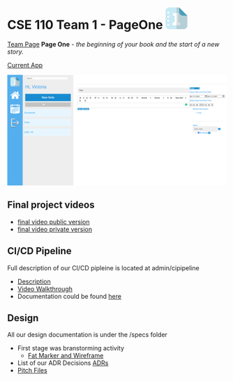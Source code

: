# CSE 110 Team 1 - PageOne <img src="admin/branding/logo.png" width="50">

[Team Page](admin/team.md)
**Page One** - *the beginning of your book and the start of a new story.* 

[Current App](https://cse110-w21-group1.github.io/cse110-w21-group1/source/login.html)

![BulletJournal](https://github.com/cse110-w21-group1/cse110-w21-group1/blob/main/admin/misc/LandingPage.png)

## Final project videos
- [final video public version]()
- [final video private version]()

## CI/CD Pipeline

Full description of our CI/CD pipleine is located at admin/cipipeline
- [Description](https://github.com/cse110-w21-group1/cse110-w21-group1/blob/development/admin/cipipeline/phase1.md)
- [Video Walkthrough](https://www.youtube.com/watch?v=wvAZC1AsWd8)
- Documentation could be found [here]()

## Design

All our design documentation is under the /specs folder
- First stage was branstorming activity
    - [Fat Marker and Wireframe](https://github.com/cse110-w21-group1/cse110-w21-group1/blob/main/specs/brainstorm/basic-fatmarker-and-wireframes.png)    
- List of our ADR Decisions [ADRs](https://github.com/cse110-w21-group1/cse110-w21-group1/tree/main/specs/adr)
- [Pitch Files](https://github.com/cse110-w21-group1/cse110-w21-group1/tree/main/specs/pitch)



